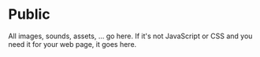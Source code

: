 # Public

All images, sounds, assets, ... go here. If it's not JavaScript or CSS and you
need it for your web page, it goes here.
